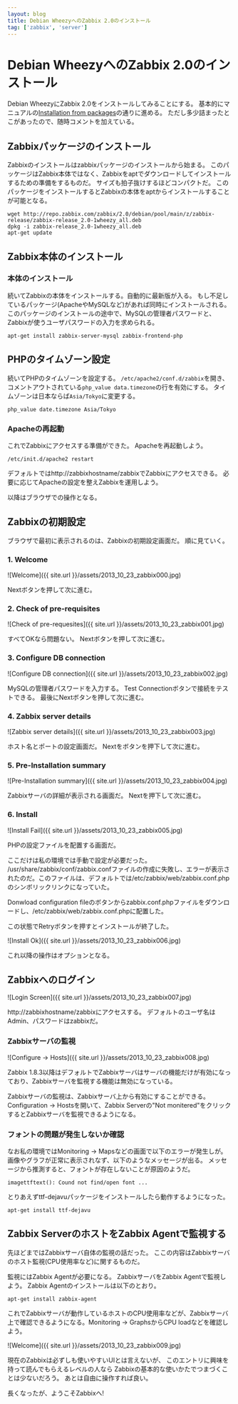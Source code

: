 ```yaml
---
layout: blog
title: Debian WheezyへのZabbix 2.0のインストール
tag: ['zabbix', 'server']
---
```


# Debian WheezyへのZabbix 2.0のインストール

Debian WheezyにZabbix 2.0をインストールしてみることにする。
基本的にマニュアルの[Installation from packages](https://www.zabbix.com/documentation/2.0/manual/installation/install_from_packages)の通りに進める。
ただし多少詰まったとこがあったので、随時コメントを加えている。

## Zabbixパッケージのインストール

Zabbixのインストールはzabbixパッケージのインストールから始まる。
このパッケージはZabbix本体ではなく、Zabbixをaptでダウンロードしてインストールするための準備をするものだ。
サイズも拍子抜けするほどコンパクトだ。
このパッケージをインストールするとZabbixの本体をaptからインストールすることが可能となる。

~~~~
wget http://repo.zabbix.com/zabbix/2.0/debian/pool/main/z/zabbix-release/zabbix-release_2.0-1wheezy_all.deb
dpkg -i zabbix-release_2.0-1wheezy_all.deb
apt-get update
~~~~

## Zabbix本体のインストール

### 本体のインストール

続いてZabbixの本体をインストールする。自動的に最新版が入る。
もし不足しているパッケージ(ApacheやMySQLなど)があれば同時にインストールされる。
このパッケージのインストールの途中で、MySQLの管理者パスワードと、Zabbixが使うユーザパスワードの入力を求められる。

~~~~
apt-get install zabbix-server-mysql zabbix-frontend-php
~~~~

## PHPのタイムゾーン設定

続いてPHPのタイムゾーンを設定する。
`/etc/apache2/conf.d/zabbix`を開き、コメントアウトされている`php_value data.timezone`の行を有効にする。
タイムゾーンは日本ならば`Asia/Tokyo`に変更する。

~~~~
php_value date.timezone Asia/Tokyo
~~~~

### Apacheの再起動

これでZabbixにアクセスする準備ができた。
Apacheを再起動しよう。

~~~~
/etc/init.d/apache2 restart
~~~~

デフォルトではhttp://zabbixhostname/zabbixでZabbixにアクセスできる。
必要に応じてApacheの設定を整えZabbixを運用しよう。

以降はブラウザでの操作となる。

## Zabbixの初期設定

ブラウザで最初に表示されるのは、Zabbixの初期設定画面だ。
順に見ていく。

### 1. Welcome

![Welcome]({{ site.url }}/assets/2013_10_23_zabbix000.jpg)

Nextボタンを押して次に進む。

### 2. Check of pre-requisites

![Check of pre-requesites]({{ site.url }}/assets/2013_10_23_zabbix001.jpg)

すべてOKなら問題ない。
Nextボタンを押して次に進む。

### 3. Configure DB connection

![Configure DB connection]({{ site.url }}/assets/2013_10_23_zabbix002.jpg)

MySQLの管理者パスワードを入力する。
Test Connectionボタンで接続をテストできる。
最後にNextボタンを押して次に進む。

### 4. Zabbix server details

![Zabbix server details]({{ site.url }}/assets/2013_10_23_zabbix003.jpg)

ホスト名とポートの設定画面だ。
Nextをボタンを押下して次に進む。

### 5. Pre-Installation summary

![Pre-Installation summary]({{ site.url }}/assets/2013_10_23_zabbix004.jpg)

Zabbixサーバの詳細が表示される画面だ。
Nextを押下して次に進む。

### 6. Install

![Install Fail]({{ site.url }}/assets/2013_10_23_zabbix005.jpg)

PHPの設定ファイルを配置する画面だ。

ここだけは私の環境では手動で設定が必要だった。
/usr/share/zabbix/conf/zabbix.confファイルの作成に失敗し、エラーが表示されたのだ。このファイルは、デフォルトでは/etc/zabbix/web/zabbix.conf.phpのシンボリックリンクになっていた。

Donwload configuration fileのボタンからzabbix.conf.phpファイルをダウンロードし、/etc/zabbix/web/zabbix.conf.phpに配置した。

この状態でRetryボタンを押すとインストールが終了した。

![Install Ok]({{ site.url }}/assets/2013_10_23_zabbix006.jpg)

これ以降の操作はオプションとなる。

## Zabbixへのログイン

![Login Screen]({{ site.url }}/assets/2013_10_23_zabbix007.jpg)

http://zabbixhostname/zabbixにアクセスする。
デフォルトのユーザ名はAdmin、パスワードはzabbixだ。

### Zabbixサーバの監視

![Configure -> Hosts]({{ site.url }}/assets/2013_10_23_zabbix008.jpg)

Zabbix 1.8.3以降はデフォルトでZabbixサーバはサーバの機能だけが有効になっており、Zabbixサーバを監視する機能は無効になっている。

Zabbixサーバの監視は、Zabbixサーバ上から有効にすることができる。
Configuration -> Hostsを開いて、Zabbix Serverの"Not monitered"をクリックするとZabbixサーバを監視できるようになる。

### フォントの問題が発生しないか確認

なお私の環境ではMonitoring -> Mapsなどの画面で以下のエラーが発生しが。
画像やグラフが正常に表示されなず、以下のようなメッセージが出る。
メッセージから推測すると、フォントが存在しないことが原因のようだ。

~~~~
imagettftext(): Cound not find/open font ...
~~~~

とりあえずttf-dejavuパッケージをインストールしたら動作するようになった。

~~~~
apt-get install ttf-dejavu
~~~~

## Zabbix ServerのホストをZabbix Agentで監視する

先ほどまではZabbixサーバ自体の監視の話だった。
ここの内容はZabbixサーバのホスト監視(CPU使用率など)に関するものだ。

監視にはZabbix Agentが必要になる。
ZabbixサーバをZabbix Agentで監視しよう。
Zabbix Agentのインストールは以下のとおり。

~~~~
apt-get install zabbix-agent
~~~~

これでZabbixサーバが動作しているホストのCPU使用率などが、Zabbixサーバ上で確認できるようになる。Monitoring -> GraphsからCPU loadなどを確認しよう。

![Welcome]({{ site.url }}/assets/2013_10_23_zabbix009.jpg)

現在のZabbixは必ずしも使いやすいUIとは言えないが、
このエントリに興味を持って読んでもらえるレベルの人なら
Zabbixの基本的な使いかたでつまづくことは少ないだろう。
あとは自由に操作すれば良い。

長くなったが、ようこそZabbixへ!
